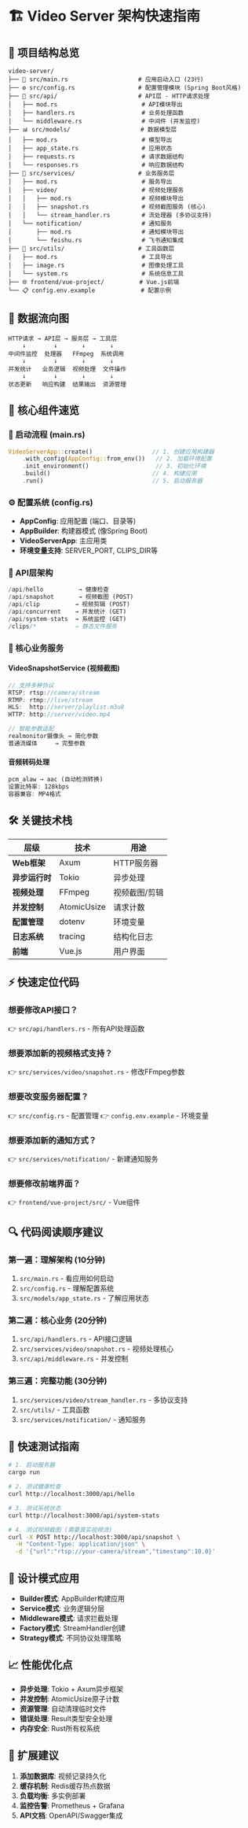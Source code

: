 # 🏗️ Video Server 架构快速指南

## 📁 项目结构总览

```
video-server/
├── 🚀 src/main.rs                    # 应用启动入口 (23行)
├── ⚙️ src/config.rs                  # 配置管理模块 (Spring Boot风格)
├── 📡 src/api/                       # API层 - HTTP请求处理
│   ├── mod.rs                        # API模块导出
│   ├── handlers.rs                   # 业务处理函数
│   └── middleware.rs                 # 中间件 (并发监控)
├── 📊 src/models/                    # 数据模型层
│   ├── mod.rs                        # 模型导出
│   ├── app_state.rs                  # 应用状态
│   ├── requests.rs                   # 请求数据结构
│   └── responses.rs                  # 响应数据结构
├── 🎥 src/services/                  # 业务服务层
│   ├── mod.rs                        # 服务导出
│   ├── video/                        # 视频处理服务
│   │   ├── mod.rs                    # 视频模块导出
│   │   ├── snapshot.rs               # 视频截图服务 (核心)
│   │   └── stream_handler.rs         # 流处理器 (多协议支持)
│   └── notification/                 # 通知服务
│       ├── mod.rs                    # 通知模块导出
│       └── feishu.rs                 # 飞书通知集成
├── 🔧 src/utils/                     # 工具函数层
│   ├── mod.rs                        # 工具导出
│   ├── image.rs                      # 图像处理工具
│   └── system.rs                     # 系统信息工具
├── 🌐 frontend/vue-project/          # Vue.js前端
└── 📋 config.env.example             # 配置示例
```

## 🔄 数据流向图

```
HTTP请求 → API层 → 服务层 → 工具层
    ↓        ↓       ↓       ↓
中间件监控  处理器   FFmpeg  系统调用
    ↓        ↓       ↓       ↓
并发统计   业务逻辑  视频处理  文件操作
    ↓        ↓       ↓       ↓
状态更新   响应构建  结果输出  资源管理
```

## 🎯 核心组件速览

### 🚀 启动流程 (main.rs)
```rust
VideoServerApp::create()                 // 1. 创建应用构建器
    .with_config(AppConfig::from_env())   // 2. 加载环境配置
    .init_environment()                   // 3. 初始化环境
    .build()                             // 4. 构建应用
    .run()                               // 5. 启动服务器
```

### ⚙️ 配置系统 (config.rs)
- **AppConfig**: 应用配置 (端口、目录等)
- **AppBuilder**: 构建器模式 (像Spring Boot)
- **VideoServerApp**: 主应用类
- **环境变量支持**: SERVER_PORT, CLIPS_DIR等

### 📡 API层架构
```rust
/api/hello          → 健康检查
/api/snapshot       → 视频截图 (POST)
/api/clip          → 视频剪辑 (POST)
/api/concurrent    → 并发统计 (GET)
/api/system-stats  → 系统监控 (GET)
/clips/*           → 静态文件服务
```

### 🎥 核心业务服务

#### VideoSnapshotService (视频截图)
```rust
// 支持多种协议
RTSP: rtsp://camera/stream
RTMP: rtmp://live/stream  
HLS:  http://server/playlist.m3u8
HTTP: http://server/video.mp4

// 智能参数适配
realmonitor摄像头 → 简化参数
普通流媒体     → 完整参数
```

#### 音频转码处理
```rust
pcm_alaw → aac (自动检测转换)
设置比特率: 128kbps
容器兼容: MP4格式
```

## 🛠️ 关键技术栈

| 层级 | 技术 | 用途 |
|------|------|------|
| **Web框架** | Axum | HTTP服务器 |
| **异步运行时** | Tokio | 异步处理 |
| **视频处理** | FFmpeg | 视频截图/剪辑 |
| **并发控制** | AtomicUsize | 请求计数 |
| **配置管理** | dotenv | 环境变量 |
| **日志系统** | tracing | 结构化日志 |
| **前端** | Vue.js | 用户界面 |

## ⚡ 快速定位代码

### 想要修改API接口？
👉 `src/api/handlers.rs` - 所有API处理函数

### 想要添加新的视频格式支持？ 
👉 `src/services/video/snapshot.rs` - 修改FFmpeg参数

### 想要改变服务器配置？
👉 `src/config.rs` - 配置管理
👉 `config.env.example` - 环境变量

### 想要添加新的通知方式？
👉 `src/services/notification/` - 新建通知服务

### 想要修改前端界面？
👉 `frontend/vue-project/src/` - Vue组件

## 🔍 代码阅读顺序建议

### 第一遍：理解架构 (10分钟)
1. `src/main.rs` - 看应用如何启动
2. `src/config.rs` - 理解配置系统  
3. `src/models/app_state.rs` - 了解应用状态

### 第二遍：核心业务 (20分钟)
1. `src/api/handlers.rs` - API接口逻辑
2. `src/services/video/snapshot.rs` - 视频处理核心
3. `src/api/middleware.rs` - 并发控制

### 第三遍：完整功能 (30分钟)
1. `src/services/video/stream_handler.rs` - 多协议支持
2. `src/utils/` - 工具函数
3. `src/services/notification/` - 通知服务

## 🧪 快速测试指南

```bash
# 1. 启动服务器
cargo run

# 2. 测试健康检查
curl http://localhost:3000/api/hello

# 3. 测试系统状态
curl http://localhost:3000/api/system-stats

# 4. 测试视频截图 (需要真实视频流)
curl -X POST http://localhost:3000/api/snapshot \
  -H "Content-Type: application/json" \
  -d '{"url":"rtsp://your-camera/stream","timestamp":10.0}'
```

## 🎨 设计模式应用

- **Builder模式**: AppBuilder构建应用
- **Service模式**: 业务逻辑分层
- **Middleware模式**: 请求拦截处理
- **Factory模式**: StreamHandler创建
- **Strategy模式**: 不同协议处理策略

## 📈 性能优化点

- **异步处理**: Tokio + Axum异步框架
- **并发控制**: AtomicUsize原子计数
- **资源管理**: 自动清理临时文件
- **错误处理**: Result类型安全处理
- **内存安全**: Rust所有权系统

## 🔧 扩展建议

1. **添加数据库**: 视频记录持久化
2. **缓存机制**: Redis缓存热点数据
3. **负载均衡**: 多实例部署
4. **监控告警**: Prometheus + Grafana
5. **API文档**: OpenAPI/Swagger集成 